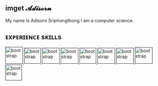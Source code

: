## imget 𝓐𝓭𝓲𝓼𝓸𝓻𝓷

My name is Adisorn Sriphongthong
I am a computer science.

## ᴇxᴘᴇʀɪᴇɴᴄᴇ sᴋɪʟʟs
<a href="" target="_blank" rel="noreferrer"> <img src="https://drive.usercontent.google.com/download?id=1ayU40L9D2U9Fj17bybZPfCyNS8JoVoA4&authuser=0" alt="bootstrap" width="55" height="53"/> </a>
<a href="" target="_blank" rel="noreferrer"> <img src="https://drive.usercontent.google.com/download?id=1LMOZbaN8j5ZDocDED13HKgLadPCjseSa&authuser=0" alt="bootstrap" width="52" height="50"/> </a>
<a href="" target="_blank" rel="noreferrer"> <img src="https://drive.usercontent.google.com/download?id=1y88kw3tvy1weH3YJUN5x3gsYuvtoLcNd&authuser=0" alt="bootstrap" width="55" height="50"/> </a>
<a href="" target="_blank" rel="noreferrer"> <img src="https://drive.usercontent.google.com/download?id=1fsXNGZCXEOAiIZA1fLembij9_xmJZvHu&authuser=0" alt="bootstrap" width="55" height="50"/> </a>
<a href="" target="_blank" rel="noreferrer"> <img src="https://drive.usercontent.google.com/download?id=1jPNwBy6wrcb_E4TjcsajtODHEvEfiorm&authuser=0" alt="bootstrap" width="52" height="50"/> </a>
<a href="" target="_blank" rel="noreferrer"> <img src="https://drive.usercontent.google.com/download?id=1_BDsGOJMkSML36kNckJkZxv6FdJEANiT&authuser=0" alt="bootstrap" width="55" height="50"/> </a>
<a href="" target="_blank" rel="noreferrer"> <img src="https://drive.usercontent.google.com/download?id=1DkubAjxGWjUYRI622DvM6TVDbIH2bsTH&authuser=0" alt="bootstrap" width="55" height="50"/> </a>
<a href="" target="_blank" rel="noreferrer"> <img src="https://drive.usercontent.google.com/download?id=1gZxL3McNwzohokuseZmMfegLdJHY9XaX&authuser=0" alt="bootstrap" width="55" height="52"/> </a>
<a href="" target="_blank" rel="noreferrer"> <img src="https://drive.usercontent.google.com/download?id=1RzvGZdZnIqROptqrgEad0nYissjcoOMh&authuser=0" alt="bootstrap" width="52" height="50"/> </a>




